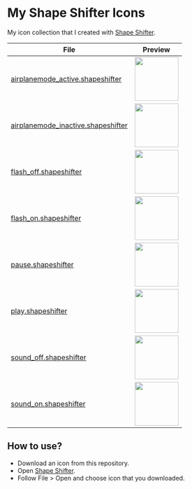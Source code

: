 # My Shape Shifter Icons
My icon collection that I created with [Shape Shifter](https://shapeshifter.design/).

|File|Preview|
|--|--|
|[airplanemode_active.shapeshifter](https://github.com/ozgurg/my-shapeshifter-icons/blob/master/icons/airplanemode_active.shapeshifter)|<img src="https://raw.githubusercontent.com/ozgurg/my-shapeshifter-icons/master/previews/airplanemode_active.gif" width="100" height="100" />|
|[airplanemode_inactive.shapeshifter](https://github.com/ozgurg/my-shapeshifter-icons/blob/master/icons/airplanemode_inactive.shapeshifter)|<img src="https://raw.githubusercontent.com/ozgurg/my-shapeshifter-icons/master/previews/airplanemode_inactive.gif" width="100" height="100" />|
|[flash_off.shapeshifter](https://github.com/ozgurg/my-shapeshifter-icons/blob/master/icons/flash_off.shapeshifter)|<img src="https://raw.githubusercontent.com/ozgurg/my-shapeshifter-icons/master/previews/flash_off.gif" width="100" height="100" />|
|[flash_on.shapeshifter](https://github.com/ozgurg/my-shapeshifter-icons/blob/master/icons/flash_on.shapeshifter)|<img src="https://raw.githubusercontent.com/ozgurg/my-shapeshifter-icons/master/previews/flash_on.gif" width="100" height="100" />|
|[pause.shapeshifter](https://github.com/ozgurg/my-shapeshifter-icons/blob/master/icons/pause.shapeshifter)|<img src="https://raw.githubusercontent.com/ozgurg/my-shapeshifter-icons/master/previews/pause.gif" width="100" height="100" />|
|[play.shapeshifter](https://github.com/ozgurg/my-shapeshifter-icons/blob/master/icons/play.shapeshifter)|<img src="https://raw.githubusercontent.com/ozgurg/my-shapeshifter-icons/master/previews/play.gif" width="100" height="100" />|
|[sound_off.shapeshifter](https://github.com/ozgurg/my-shapeshifter-icons/blob/master/icons/sound_off.shapeshifter)|<img src="https://raw.githubusercontent.com/ozgurg/my-shapeshifter-icons/master/previews/sound_off.gif" width="100" height="100" />|
|[sound_on.shapeshifter](https://github.com/ozgurg/my-shapeshifter-icons/blob/master/icons/sound_on.shapeshifter)|<img src="https://raw.githubusercontent.com/ozgurg/my-shapeshifter-icons/master/previews/sound_on.gif" width="100" height="100" />|

## How to use?
- Download an icon from this repository.
- Open [Shape Shifter](https://shapeshifter.design/).
- Follow File > Open and choose icon that you downloaded.
